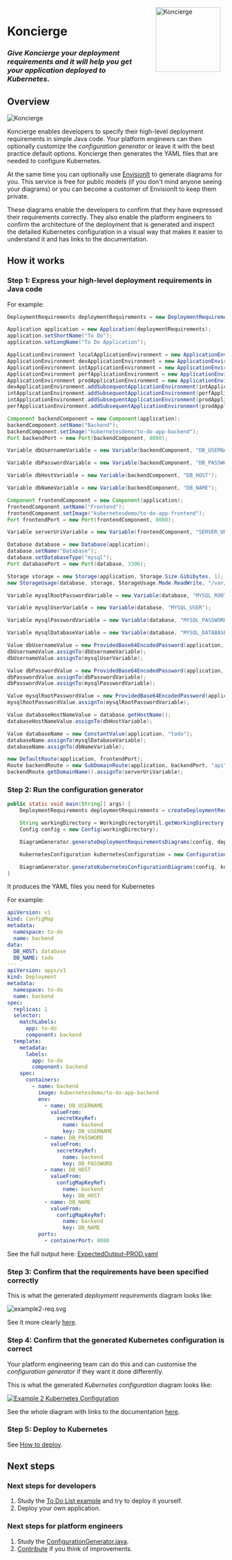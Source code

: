 <img src="docs/images/koncierge-logo.svg" alt="Koncierge" style="float: right; margin-right: 10px; margin-left: 20px;  height: 150px" />

# Koncierge

### _Give Koncierge your deployment requirements and it will help you get your application deployed to Kubernetes._

## Overview

<img src="docs/images/koncierge-overview.svg" alt="Koncierge" />

Koncierge enables developers to specify their high-level deployment requirements in simple Java code. 
Your platform engineers can then optionally customize the _configuration generator_ or leave it with the best practice default options. 
Koncierge then generates the YAML files that are needed to configure Kubernetes.

At the same time you can optionally use [EnvisionIt](https://envisionit.app) to generate diagrams for you. 
This service is free for public models (if you don't mind anyone seeing your diagrams) or you can become a customer of EnvisionIt to keep them private.

These diagrams enable the developers to confirm that they have expressed their requirements correctly. 
They also enable the platform engineers to confirm the architecture of the deployment that is generated and 
inspect the detailed Kubernetes configuration in a visual way that makes it easier to understand it and has links to the documentation. 

## How it works

### Step 1: Express your high-level deployment requirements in Java code

For example:
```java
DeploymentRequirements deploymentRequirements = new DeploymentRequirements();

Application application = new Application(deploymentRequirements);
application.setShortName("To Do");
application.setLongName("To Do Application");

ApplicationEnvironment localApplicationEnvironment = new ApplicationEnvironment(application, Environment.LOCAL, "todo.test");
ApplicationEnvironment devApplicationEnvironment = new ApplicationEnvironment(application, Environment.DEV, "todo.dev.internal.example.com");
ApplicationEnvironment intApplicationEnvironment = new ApplicationEnvironment(application, Environment.INT, "todo.int.internal.example.com");
ApplicationEnvironment perfApplicationEnvironment = new ApplicationEnvironment(application, Environment.PERF, "todo.perf.internal.example.com");
ApplicationEnvironment prodApplicationEnvironment = new ApplicationEnvironment(application, Environment.PROD, "example.com");
devApplicationEnvironment.addSubsequentApplicationEnvironment(intApplicationEnvironment);
intApplicationEnvironment.addSubsequentApplicationEnvironment(perfApplicationEnvironment);
intApplicationEnvironment.addSubsequentApplicationEnvironment(prodApplicationEnvironment);
perfApplicationEnvironment.addSubsequentApplicationEnvironment(prodApplicationEnvironment);

Component backendComponent = new Component(application);
backendComponent.setName("Backend");
backendComponent.setImage("kubernetesdemo/to-do-app-backend");
Port backendPort = new Port(backendComponent, 8080);

Variable dbUsernameVariable = new Variable(backendComponent, "DB_USERNAME");

Variable dbPasswordVariable = new Variable(backendComponent, "DB_PASSWORD");

Variable dbHostVariable = new Variable(backendComponent, "DB_HOST");

Variable dbNameVariable = new Variable(backendComponent, "DB_NAME");

Component frontendComponent = new Component(application);
frontendComponent.setName("Frontend");
frontendComponent.setImage("kubernetesdemo/to-do-app-frontend");
Port frontendPort = new Port(frontendComponent, 8080);

Variable serverUriVariable = new Variable(frontendComponent, "SERVER_URI");

Database database = new Database(application);
database.setName("Database");
database.setDatabaseType("mysql");
Port databasePort = new Port(database, 3306);

Storage storage = new Storage(application, Storage.Size.Gibibytes, 1);
new StorageUsage(database, storage, StorageUsage.Mode.ReadWrite, "/var/lib/mysql");

Variable mysqlRootPasswordVariable = new Variable(database, "MYSQL_ROOT_PASSWORD");

Variable mysqlUserVariable = new Variable(database, "MYSQL_USER");

Variable mysqlPasswordVariable = new Variable(database, "MYSQL_PASSWORD");

Variable mysqlDatabaseVariable = new Variable(database, "MYSQL_DATABASE");

Value dbUsernameValue = new ProvidedBase64EncodedPassword(application, "dXNlcg==");
dbUsernameValue.assignTo(dbUsernameVariable);
dbUsernameValue.assignTo(mysqlUserVariable);

Value dbPasswordValue = new ProvidedBase64EncodedPassword(application, "ZGV2ZWxvcA==");
dbPasswordValue.assignTo(dbPasswordVariable);
dbPasswordValue.assignTo(mysqlPasswordVariable);

Value mysqlRootPasswordValue = new ProvidedBase64EncodedPassword(application, "bWFnaWM=");
mysqlRootPasswordValue.assignTo(mysqlRootPasswordVariable);

Value databaseHostNameValue = database.getHostName();
databaseHostNameValue.assignTo(dbHostVariable);

Value databaseName = new ConstantValue(application, "todo");
databaseName.assignTo(mysqlDatabaseVariable);
databaseName.assignTo(dbNameVariable);

new DefaultRoute(application, frontendPort);
Route backendRoute = new SubDomainRoute(application, backendPort, "api");
backendRoute.getDomainName().assignTo(serverUriVariable);
```

### Step 2: Run the configuration generator
```java
public static void main(String[] args) {
    DeploymentRequirements deploymentRequirements = createDeploymentRequirements();

    String workingDirectory = WorkingDirectoryUtil.getWorkingDirectory(ToDoExample.class);
    Config config = new Config(workingDirectory);

    DiagramGenerator.generateDeploymentRequirementsDiagrams(config, deploymentRequirements);

    KubernetesConfiguration kubernetesConfiguration = new ConfigurationGenerator(config, deploymentRequirements).generate();

    DiagramGenerator.generateKubernetesConfigurationDiagrams(config, kubernetesConfiguration);
}
```

It produces the YAML files you need for Kubernetes

For example:
```yaml
apiVersion: v1
kind: ConfigMap
metadata:
  namespace: to-do
  name: backend
data:
  DB_HOST: database
  DB_NAME: todo
---
apiVersion: apps/v1
kind: Deployment
metadata:
  namespace: to-do
  name: backend
spec:
  replicas: 1
  selector:
    matchLabels:
      app: to-do
      component: backend
  template:
    metadata:
      labels:
        app: to-do
        component: backend
    spec:
      containers:
        - name: backend
          image: kubernetesdemo/to-do-app-backend
          env:
            - name: DB_USERNAME
              valueFrom:
                secretKeyRef:
                  name: backend
                  key: DB_USERNAME
            - name: DB_PASSWORD
              valueFrom:
                secretKeyRef:
                  name: backend
                  key: DB_PASSWORD
            - name: DB_HOST
              valueFrom:
                configMapKeyRef:
                  name: backend
                  key: DB_HOST
            - name: DB_NAME
              valueFrom:
                configMapKeyRef:
                  name: backend
                  key: DB_NAME
          ports:
            - containerPort: 8080
```

See the full output here: [ExpectedOutput-PROD.yaml](examples%2Fexample2%2Fsrc%2Ftest%2Fresources%2FExpectedOutput-PROD.yaml)

### Step 3: Confirm that the requirements have been specified correctly

This is what the generated _deployment requirements_ diagram looks like:

![example2-req.svg](examples%2Fexample2%2Fdocs%2Fimages%2Fexample2-req.svg)

See it more clearly [here](https://envisionit.app/diagram/98675f0313504e8b96cc04aa141958ef/req).

### Step 4: Confirm that the generated Kubernetes configuration is correct

Your platform engineering team can do this and can customise the _configuration generator_ if they want it done differently. 

This is what the generated _Kubernetes configuration_ diagram looks like:

[![Example 2 Kubernetes Configuration](examples%2Fexample2%2Fdocs%2Fimages%2Fexample2-k8s-snippet.svg)](https://envisionit.app/diagram/98675f0313504e8b96cc04aa141958ef/k8s)

See the whole diagram with links to the documentation [here](https://envisionit.app/diagram/98675f0313504e8b96cc04aa141958ef/k8s).

### Step 5: Deploy to Kubernetes

See [How to deploy](docs%2Fdeploy.md).

## Next steps

### Next steps for developers

1. Study the [To Do List example](examples%2Fexample2%2FREADME.md) and try to deploy it yourself.
2. Deploy your own application.

### Next steps for platform engineers

1. Study the [ConfigurationGenerator.java](core%2Fsrc%2Fmain%2Fjava%2Ftech%2Fkoncierge%2Fgenerator%2FConfigurationGenerator.java).
2. [Contribute](CONTRIBUTING.md) if you think of improvements. 

